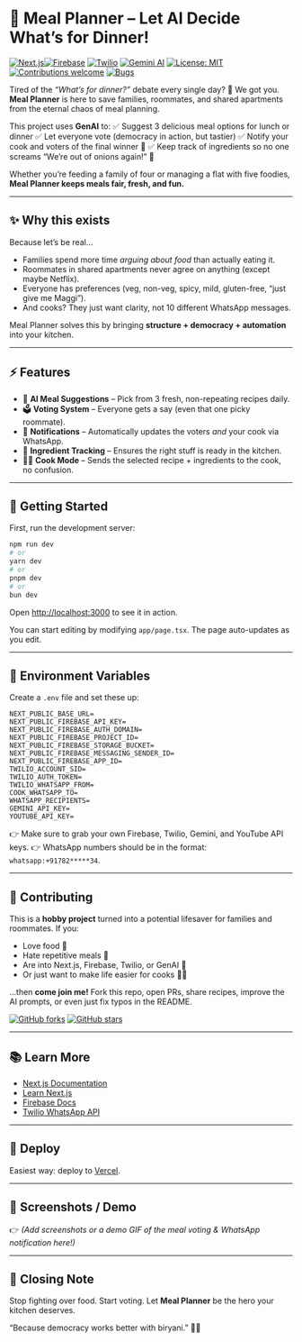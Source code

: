 # 🍲 Meal Planner – Let AI Decide What’s for Dinner!

[![Next.js](https://img.shields.io/badge/Next.js-13-black?logo=next.js)](https://nextjs.org/)[![Firebase](https://img.shields.io/badge/Firebase-Build-orange?logo=firebase)](https://firebase.google.com/) [![Twilio](https://img.shields.io/badge/Twilio-WhatsApp-green?logo=twilio)](https://www.twilio.com/whatsapp) [![Gemini AI](https://img.shields.io/badge/GenAI-Powered-blue?logo=google)](https://deepmind.google/technologies/gemini/) [![License: MIT](https://img.shields.io/badge/License-MIT-yellow.svg)](LICENSE) [![Contributions welcome](https://img.shields.io/badge/Contributions-Welcome-brightgreen.svg)](#-contributing) [![Bugs](https://sonarcloud.io/api/project_badges/measure?project=Adarshg315_meal-planner&metric=bugs)](https://sonarcloud.io/summary/new_code?id=Adarshg315_meal-planner)

Tired of the *“What’s for dinner?”* debate every single day? 🥲
We got you. **Meal Planner** is here to save families, roommates, and shared apartments from the eternal chaos of meal planning.

This project uses **GenAI** to:
✅ Suggest 3 delicious meal options for lunch or dinner
✅ Let everyone vote (democracy in action, but tastier)
✅ Notify your cook and voters of the final winner 🥳
✅ Keep track of ingredients so no one screams “We’re out of onions again!” 🧅

Whether you’re feeding a family of four or managing a flat with five foodies, **Meal Planner keeps meals fair, fresh, and fun.**

---

## ✨ Why this exists

Because let’s be real…

* Families spend more time *arguing about food* than actually eating it.
* Roommates in shared apartments never agree on anything (except maybe Netflix).
* Everyone has preferences (veg, non-veg, spicy, mild, gluten-free, “just give me Maggi”).
* And cooks? They just want clarity, not 10 different WhatsApp messages.

Meal Planner solves this by bringing **structure + democracy + automation** into your kitchen.

---

## ⚡ Features

* 🍴 **AI Meal Suggestions** – Pick from 3 fresh, non-repeating recipes daily.
* 🗳 **Voting System** – Everyone gets a say (even that one picky roommate).
* 📩 **Notifications** – Automatically updates the voters *and* your cook via WhatsApp.
* 🛒 **Ingredient Tracking** – Ensures the right stuff is ready in the kitchen.
* 🧑‍🍳 **Cook Mode** – Sends the selected recipe + ingredients to the cook, no confusion.

---

## 🚀 Getting Started

First, run the development server:

```bash
npm run dev
# or
yarn dev
# or
pnpm dev
# or
bun dev
```

Open [http://localhost:3000](http://localhost:3000) to see it in action.

You can start editing by modifying `app/page.tsx`. The page auto-updates as you edit.

---

## 🔑 Environment Variables

Create a `.env` file and set these up:

```env
NEXT_PUBLIC_BASE_URL=
NEXT_PUBLIC_FIREBASE_API_KEY=
NEXT_PUBLIC_FIREBASE_AUTH_DOMAIN=
NEXT_PUBLIC_FIREBASE_PROJECT_ID=
NEXT_PUBLIC_FIREBASE_STORAGE_BUCKET=
NEXT_PUBLIC_FIREBASE_MESSAGING_SENDER_ID=
NEXT_PUBLIC_FIREBASE_APP_ID=
TWILIO_ACCOUNT_SID=
TWILIO_AUTH_TOKEN=
TWILIO_WHATSAPP_FROM=
COOK_WHATSAPP_TO=
WHATSAPP_RECIPIENTS=
GEMINI_API_KEY=
YOUTUBE_API_KEY=
```

👉 Make sure to grab your own Firebase, Twilio, Gemini, and YouTube API keys.
👉 WhatsApp numbers should be in the format: `whatsapp:+91782*****34`.

---

## 🤝 Contributing

This is a **hobby project** turned into a potential lifesaver for families and roommates.
If you:

* Love food 🍕
* Hate repetitive meals 🥲
* Are into Next.js, Firebase, Twilio, or GenAI 🤖
* Or just want to make life easier for cooks 👩‍🍳

…then **come join me!** Fork this repo, open PRs, share recipes, improve the AI prompts, or even just fix typos in the README.

[![GitHub forks](https://img.shields.io/github/forks/your-username/meal-planner?style=social)](https://github.com/your-username/meal-planner/fork)
[![GitHub stars](https://img.shields.io/github/stars/your-username/meal-planner?style=social)](https://github.com/your-username/meal-planner/stargazers)

---

## 📚 Learn More

* [Next.js Documentation](https://nextjs.org/docs)
* [Learn Next.js](https://nextjs.org/learn)
* [Firebase Docs](https://firebase.google.com/docs)
* [Twilio WhatsApp API](https://www.twilio.com/whatsapp)

---

## 🚢 Deploy

Easiest way: deploy to [Vercel](https://vercel.com/new?utm_medium=default-template&filter=next.js&utm_source=create-next-app).

---

## 📸 Screenshots / Demo

👉 *(Add screenshots or a demo GIF of the meal voting & WhatsApp notification here!)*

---

## 🥳 Closing Note

Stop fighting over food.
Start voting.
Let **Meal Planner** be the hero your kitchen deserves.

“Because democracy works better with biryani.” 🍛✨
